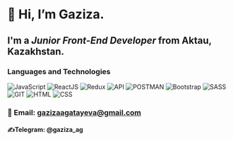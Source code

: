 # 👋 Hi, I’m **Gaziza**.

## I'm a *Junior Front-End Developer* from Aktau, Kazakhstan.

### Languages and Technologies
![JavaScript](https://img.shields.io/badge/JavaScript-black?style=for-the-badge&logo=javascript)
![ReactJS](https://img.shields.io/badge/-ReactJS-black?style=for-the-badge&logo=react)
![Redux](https://img.shields.io/badge/Redux-black?style=for-the-badge&logo=redux)
![API](https://img.shields.io/badge/RESTAPI-black?style=for-the-badge&logo)
![POSTMAN](https://img.shields.io/badge/POSTMAN-black?style=for-the-badge&logo=postman)
![Bootstrap](https://img.shields.io/badge/Bootstrap-black?style=for-the-badge&logo=bootstrap)
![SASS](https://img.shields.io/badge/SASS-black?style=for-the-badge&logo=sass)
![GIT](https://img.shields.io/badge/GIT-black?style=for-the-badge&logo=git)
![HTML](https://img.shields.io/badge/HTML-black?style=for-the-badge&logo=html5)
![CSS](https://img.shields.io/badge/CSS-black?style=for-the-badge&logo=css3)

### &#128231; Email: gazizaagatayeva@gmail.com
#### &#9997;Telegram: @gaziza_ag

<!---
Gazizaa/Gazizaa is a ✨ special ✨ repository because its `README.md` (this file) appears on your GitHub profile.
You can click the Preview link to take a look at your changes.

-  I’m interested in ...
- 🌱 I’m currently learning ...
- 💞️ I’m looking to collaborate on ...
- 📫 How to reach me ...
--->
